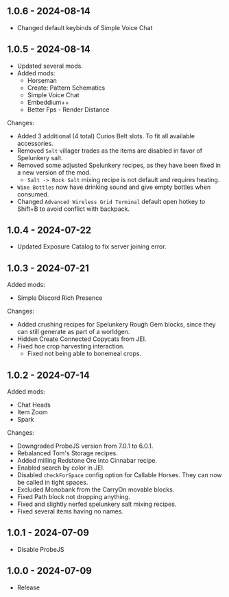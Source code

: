 ## 1.0.6 - 2024-08-14
- Changed default keybinds of Simple Voice Chat

## 1.0.5 - 2024-08-14
- Updated several mods.
- Added mods:
    - Horseman
    - Create: Pattern Schematics
    - Simple Voice Chat
    - Embeddium++
    - Better Fps - Render Distance


Changes:
- Added 3 additional (4 total) Curios Belt slots. To fit all available accessories.
- Removed `Salt` villager trades as the items are disabled in favor of Spelunkery salt.
- Removed some adjusted Spelunkery recipes, as they have been fixed in a new version of the mod.
    - `Salt -> Rock Salt` mixing recipe is not default and requires heating.
- `Wine Bottles` now have drinking sound and give empty bottles when consumed.
- Changed `Advanced Wireless Grid Terminal` default open hotkey to Shift+B to avoid conflict with backpack.

## 1.0.4 - 2024-07-22
- Updated Exposure Catalog to fix server joining error.

## 1.0.3 - 2024-07-21
Added mods: 
- Simple Discord Rich Presence

Changes:
- Added crushing recipes for Spelunkery Rough Gem blocks, since they can still generate as part of a worldgen.
- Hidden Create Connected Copycats from JEI.
- Fixed hoe crop harvesting interaction.
    - Fixed not being able to bonemeal crops.

## 1.0.2 - 2024-07-14
Added mods:
- Chat Heads
- Item Zoom
- Spark

Changes:
- Downgraded ProbeJS version from 7.0.1 to 6.0.1.
- Rebalanced Tom's Storage recipes.
- Added milling Redstone Ore into Cinnabar recipe.
- Enabled search by color in JEI.
- Disabled `checkForSpace` config option for Callable Horses. They can now be called in tight spaces.
- Excluded Monobank from the CarryOn movable blocks.
- Fixed Path block not dropping anything.
- Fixed and slightly nerfed spelunkery salt mixing recipes.
- Fixed several items having no names.


## 1.0.1 - 2024-07-09
- Disable ProbeJS


## 1.0.0 - 2024-07-09
- Release